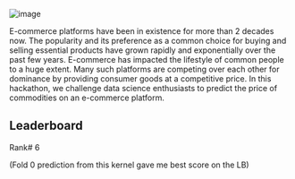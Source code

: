 ![image](https://user-images.githubusercontent.com/37707687/84626282-70791400-af02-11ea-8a28-b533ee460ad9.png)

E-commerce platforms have been in existence for more than 2 decades now. The popularity and its preference as a common choice for buying and selling essential products have grown rapidly and exponentially over the past few years. E-commerce has impacted the lifestyle of common people to a huge extent. Many such platforms are competing over each other for dominance by providing consumer goods at a competitive price. In this hackathon, we challenge data science enthusiasts to predict the price of commodities on an e-commerce platform.

## Leaderboard
Rank# 6

(Fold 0 prediction from this kernel gave me best score on the LB)
